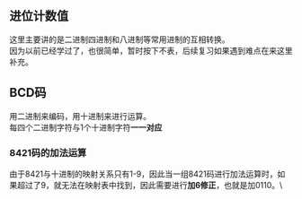 ## 进位计数值
这里主要讲的是二进制四进制和八进制等常用进制的互相转换。\
因为以前已经学过了，也很简单，暂时按下不表，后续复习如果遇到难点在来这里补充。
## BCD码
用二进制来编码，用十进制来进行运算。\
每四个二进制字符与1个十进制字符**一一对应**
### 8421码的加法运算
由于8421与十进制的映射关系只有1-9，因此当一组8421码进行加法运算时，如果超过了9，就无法在映射表中找到，因此需要进行**加6修正**，也就是加0110。\
